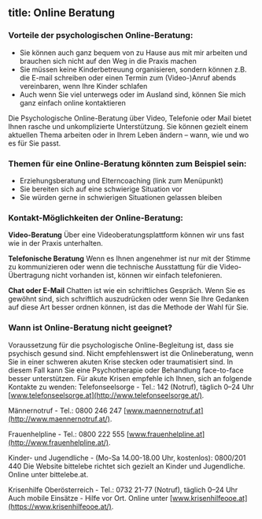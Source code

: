 title: Online Beratung
---

### Vorteile der psychologischen Online-Beratung:
  -	Sie können auch ganz bequem von zu Hause aus mit mir arbeiten und brauchen sich nicht auf den Weg in die Praxis machen
  -	Sie müssen keine Kinderbetreuung organisieren, sondern können z.B. die E-mail schreiben oder einen Termin zum (Video-)Anruf abends vereinbaren, wenn Ihre Kinder schlafen
  -	Auch wenn Sie viel unterwegs oder im Ausland sind, können Sie mich ganz einfach online kontaktieren
  
Die Psychologische Online-Beratung über Video, Telefonie oder Mail bietet Ihnen rasche und unkomplizierte Unterstützung. Sie können gezielt einem aktuellen Thema arbeiten oder in Ihrem Leben ändern – wann, wie und wo es für Sie passt. 

### Themen für eine Online-Beratung könnten zum Beispiel sein: 
   -	Erziehungsberatung und Elterncoaching (link zum Menüpunkt)
   -	Sie bereiten sich auf eine schwierige Situation vor
   -	Sie würden gerne in schwierigen Situationen gelassen bleiben

### Kontakt-Möglichkeiten der Online-Beratung: 
    
**Video-Beratung**
Über eine Videoberatungsplattform können wir uns fast wie in der Praxis unterhalten. 

**Telefonische Beratung**
Wenn es Ihnen angenehmer ist nur mit der Stimme zu kommunizieren oder wenn die technische Ausstattung für die Video-Übertragung nicht vorhanden ist, können wir einfach telefonieren.

**Chat oder E-Mail**
Chatten ist wie ein schriftliches Gespräch. Wenn Sie es gewöhnt sind, sich schriftlich auszudrücken oder wenn Sie Ihre Gedanken auf diese Art besser ordnen können, ist das die Methode der Wahl für Sie. 

### Wann ist Online-Beratung nicht geeignet? 
Voraussetzung für die psychologische Online-Begleitung ist, dass sie psychisch gesund sind. 
Nicht empfehlenswert ist die Onlineberatung, wenn Sie in einer schweren akuten Krise stecken oder traumatisiert sind. In diesem Fall kann Sie eine Psychotherapie oder Behandlung face-to-face besser unterstützen. Für akute Krisen empfehle ich Ihnen, sich an folgende Kontakte zu wenden: 
Telefonseelsorge - Tel.: 142 (Notruf), täglich 0–24 Uhr [www.telefonseelsorge.at](http://www.telefonseelsorge.at/).

Männernotruf - Tel.: 0800 246 247 [www.maennernotruf.at](http://www.maennernotruf.at/).

Frauenhelpline - Tel.: 0800 222 555 [www.frauenhelpline.at](http://www.frauenhelpline.at/).

Kinder- und Jugendliche - (Mo-Sa 14.00-18.00 Uhr, kostenlos): 0800/201 440
Die Website bittelebe richtet sich gezielt an Kinder und Jugendliche. Online unter bittelebe.at.  

Krisenhilfe Oberösterreich - Tel.: 0732 21-77 (Notruf), täglich 0–24 Uhr
Auch mobile Einsätze - Hilfe vor Ort. Online unter [www.krisenhilfeooe.at](https://www.krisenhilfeooe.at/).
